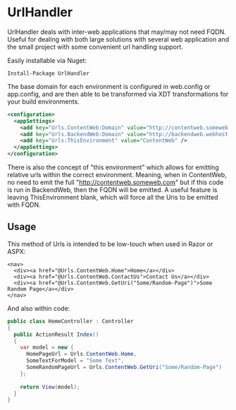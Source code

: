 # UrlHandler
UrlHandler deals with inter-web applications that may/may not need FQDN.  Useful for dealing with both large solutions with several web application and the small project with some convenient url handling support.

Easily installable via Nuget:
```
Install-Package UrlHandler
```

The base domain for each environment is configured in web.config or app.config, and are then able to be transformed via XDT transformations for your build environments.  

```xml
<configuration>
  <appSettings>
    <add key="Urls.ContentWeb:Domain" value="http://contentweb.someweb.com" />
    <add key="Urls.BackendWeb:Domain" value="http://backendweb.webhost.com" />
    <add key="Urls:ThisEnvironment" value="ContentWeb" />
  </appSettings>
</configuration>
```

There is also the concept of "this environment" which allows for emitting relative urls within the correct environment.  Meaning, when in ContentWeb, no need to emit the full "http://contentweb.someweb.com" but if this code is run in BackendWeb, then the FQDN will be emitted.  A useful feature is leaving ThisEnvironment blank, which will force all the Uris to be emitted with FQDN.

## Usage



This method of Urls is intended to be low-touch when used in Razor or ASPX:

```cshtml
<nav>
  <div><a href="@Urls.ContentWeb.Home">Home</a></div>
  <div><a href="@Urls.ContentWeb.ContactUs">Contact Us</a></div>
  <div><a href="@Urls.ContentWeb.GetUri("Some/Random-Page")">Some Random Page</a></div>
</nav>
```

And also within code:

```cs
public class HomeController : Controller
{
  public ActionResult Index()
  {
    var model = new {
      HomePageUrl = Urls.ContentWeb.Home,
      SomeTextForModel = "Some Text",
      SomeRandomPageUrl = Urls.ContentWeb.GetUri("Some/Random-Page")
    };
    
    return View(model);
  }
}
```
